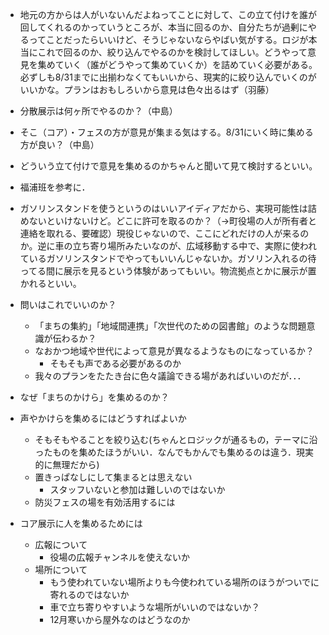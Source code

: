 
- 地元の方からは人がいないんだよねってことに対して、この立て付けを誰が回してくれるのかっていうところが、本当に回るのか、自分たちが過剰にやるってことだったらいいけど、そうじゃないならやばい気がする。ロジが本当にこれで回るのか、絞り込んでやるのかを検討してほしい。どうやって意見を集めていく（誰がどうやって集めていくか）を詰めていく必要がある。必ずしも8/31までに出揃わなくてもいいから、現実的に絞り込んでいくのがいいかな。プランはおもしろいから意見は色々出るはず（羽藤）
    
- 分散展示は何ヶ所でやるのか？（中島）
    
    
- そこ（コア）・フェスの方が意見が集まる気はする。8/31にいく時に集める方が良い？（中島）
    
- どういう立て付けで意見を集めるのかちゃんと聞いて見て検討するといい。
- 福浦班を参考に．
    
- ガソリンスタンドを使うというのはいいアイディアだから、実現可能性は詰めないといけないけど。どこに許可を取るのか？（→町役場の人が所有者と連絡を取れる、要確認）現役じゃないので、ここにどれだけの人が来るのか。逆に車の立ち寄り場所みたいなのが、広域移動する中で、実際に使われているガソリンスタンドでやってもいいんじゃないか。ガソリン入れるの待ってる間に展示を見るという体験があってもいい。物流拠点とかに展示が置かれるといい。



- 問いはこれでいいのか？
	- 「まちの集約」「地域間連携」「次世代のための図書館」のような問題意識が伝わるか？
	- なおかつ地域や世代によって意見が異なるようなものになっているか？
		- そもそも声である必要があるのか
	- 我々のプランをたたき台に色々議論できる場があればいいのだが．．．
- なぜ「まちのかけら」を集めるのか？
- 声やかけらを集めるにはどうすればよいか
	- そもそもやることを絞り込む(ちゃんとロジックが通るもの，テーマに沿ったものを集めたほうがいい．なんでもかんでも集めるのは違う．現実的に無理だから)
	- 置きっぱなしにして集まるとは思えない
		- スタッフいないと参加は難しいのではないか
	- 防災フェスの場を有効活用するには
- コア展示に人を集めるためには
	- 広報について
		- 役場の広報チャンネルを使えないか
	- 場所について
		- もう使われていない場所よりも今使われている場所のほうがついでに寄れるのではないか
		- 車で立ち寄りやすいような場所がいいのではないか？
		- 12月寒いから屋外なのはどうなのか
